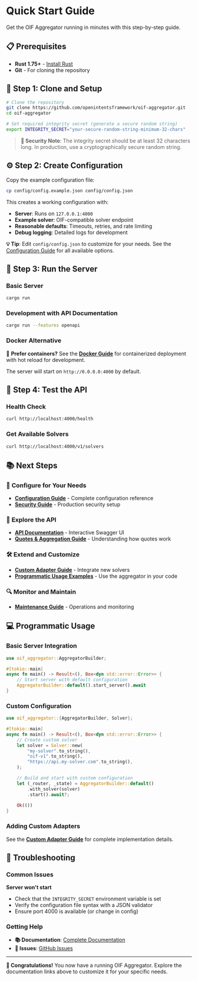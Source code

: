 # Quick Start Guide

Get the OIF Aggregator running in minutes with this step-by-step guide.

## 📋 Prerequisites

- **Rust 1.75+** - [Install Rust](https://rustup.rs/)
- **Git** - For cloning the repository

## 🚀 Step 1: Clone and Setup

```bash
# Clone the repository
git clone https://github.com/openintentsframework/oif-aggregator.git
cd oif-aggregator

# Set required integrity secret (generate a secure random string)
export INTEGRITY_SECRET="your-secure-random-string-minimum-32-chars"
```

> **🔐 Security Note**: The integrity secret should be at least 32 characters long. In production, use a cryptographically secure random string.

## ⚙️ Step 2: Create Configuration

Copy the example configuration file:

```bash
cp config/config.example.json config/config.json
```

This creates a working configuration with:
- **Server**: Runs on `127.0.0.1:4000`
- **Example solver**: OIF-compatible solver endpoint
- **Reasonable defaults**: Timeouts, retries, and rate limiting
- **Debug logging**: Detailed logs for development

**💡 Tip**: Edit `config/config.json` to customize for your needs. See the [Configuration Guide](configuration.md) for all available options.

## 🎯 Step 3: Run the Server

### Basic Server
```bash
cargo run
```

### Development with API Documentation
```bash
cargo run --features openapi
```

### Docker Alternative
🐳 **Prefer containers?** See the **[Docker Guide](docker.md)** for containerized deployment with hot reload for development.

The server will start on `http://0.0.0.0:4000` by default.

## 🧪 Step 4: Test the API

### Health Check
```bash
curl http://localhost:4000/health
```

### Get Available Solvers
```bash
curl http://localhost:4000/v1/solvers
```

## 📚 Next Steps

### 🔧 **Configure for Your Needs**
- **[Configuration Guide](configuration.md)** - Complete configuration reference
- **[Security Guide](security.md)** - Production security setup

### 🚀 **Explore the API**
- **[API Documentation](https://openintentsframework.github.io/oif-aggregator/)** - Interactive Swagger UI
- **[Quotes & Aggregation Guide](quotes-and-aggregation.md)** - Understanding how quotes work

### 🛠️ **Extend and Customize**
- **[Custom Adapter Guide](custom-adapters.md)** - Integrate new solvers
- **[Programmatic Usage Examples](#programmatic-usage)** - Use the aggregator in your code

### 🔍 **Monitor and Maintain**
- **[Maintenance Guide](maintenance.md)** - Operations and monitoring

## 💻 Programmatic Usage

### Basic Server Integration

```rust
use oif_aggregator::AggregatorBuilder;

#[tokio::main]
async fn main() -> Result<(), Box<dyn std::error::Error>> {
    // Start server with default configuration
    AggregatorBuilder::default().start_server().await
}
```

### Custom Configuration

```rust
use oif_aggregator::{AggregatorBuilder, Solver};

#[tokio::main]
async fn main() -> Result<(), Box<dyn std::error::Error>> {
    // Create custom solver
    let solver = Solver::new(
        "my-solver".to_string(),
        "oif-v1".to_string(),
        "https://api.my-solver.com".to_string(),
    );

    // Build and start with custom configuration
    let (_router, _state) = AggregatorBuilder::default()
        .with_solver(solver)
        .start().await?;
    
    Ok(())
}
```

### Adding Custom Adapters

See the **[Custom Adapter Guide](custom-adapters.md)** for complete implementation details.

## 🐛 Troubleshooting

### Common Issues

**Server won't start**
- Check that the `INTEGRITY_SECRET` environment variable is set
- Verify the configuration file syntax with a JSON validator
- Ensure port 4000 is available (or change in config)

### Getting Help

- **📚 Documentation**: [Complete Documentation](README.md)
- **🐛 Issues**: [GitHub Issues](https://github.com/openintentsframework/oif-aggregator/issues)

---

**🎉 Congratulations!** You now have a running OIF Aggregator. Explore the documentation links above to customize it for your specific needs.
